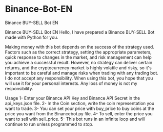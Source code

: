 # Binance-Bot-EN
Binance BUY-SELL Bot EN

Binance BUY-SELL Bot EN Hello, I have prepared a Binance BUY-SELL Bot made with Python for you.

Making money with this bot depends on the success of the strategy used. Factors such as the correct strategy,
setting the appropriate parameters, quick response to changes in the market, and risk management can help you achieve a successful result.
However, no strategy can deliver certain returns, and the cryptocurrency market is highly volatile and risky, so it's important to be careful and 
manage risks when trading with any trading bot. I do not accept any responsibility.
When using this bot, you hope that you will use it for your personal interests. Any loss of money is not my responsibility.

Usage 
1- Enter your Binance API Key and Binance API Secret in the api_keys.json file. 
2- In the Coin section, write the coin representation you want to trade.
3- You can set your price with buy_price to buy coins at the price you want from the Binancebot.py file. 
4- To sell, enter the price you want to sell with sell_price. 
5- This bot runs in an infinite loop and will continue to run unless programmed to stop.
